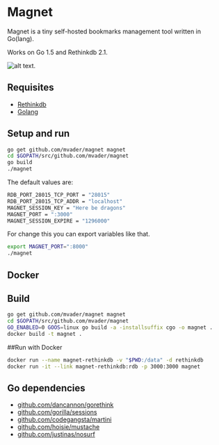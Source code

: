 Magnet
======

Magnet is a tiny self-hosted bookmarks management tool written in Go(lang). 

Works on Go 1.5 and Rethinkdb 2.1.

![alt text](https://github.com/mvader/magnet/raw/master/magnet.png "Magnet screenshot").

Requisites
-------
* [Rethinkdb](http://rethinkdb.com)
* [Golang](http://golang.org/doc/install)

Setup and run
-------

```bash
go get github.com/mvader/magnet magnet 
cd $GOPATH/src/github.com/mvader/magnet
go build
./magnet
```

The default values are:
```bash
RDB_PORT_28015_TCP_PORT = "28015"
RDB_PORT_28015_TCP_ADDR = "localhost"
MAGNET_SESSION_KEY = "Here be dragons"
MAGNET_PORT = ":3000"
MAGNET_SESSION_EXPIRE = "1296000"
```

For change this you can export variables like that.
```bash
export MAGNET_PORT=":8000"
./magnet
```

Docker
------

## Build
```bash
go get github.com/mvader/magnet magnet 
cd $GOPATH/src/github.com/mvader/magnet
GO_ENABLED=0 GOOS=linux go build -a -installsuffix cgo -o magnet .
docker build -t magnet .
```
##Run with Docker

```bash
docker run --name magnet-rethinkdb -v "$PWD:/data" -d rethinkdb
docker run -it --link magnet-rethinkdb:rdb -p 3000:3000 magnet
```

Go dependencies 
-------
* [github.com/dancannon/gorethink](https://github.com/dancannon/gorethink)
* [github.com/gorilla/sessions](https://github.com/gorilla/sessions)
* [github.com/codegangsta/martini](https://github.com/codegangsta/martini)
* [github.com/hoisie/mustache](https://github.com/hoisie/mustache)
* [github.com/justinas/nosurf](https://github.com/justinas/nosurf)
